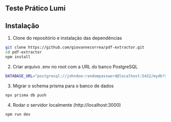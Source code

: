## Teste Prático Lumi

## Instalação

1. Clone do repositório e instalação das dependências
```bash
git clone https://github.com/giovannecorrea/pdf-extractor.git
cd pdf-extractor
npm install
```

2. Criar arquivo .env no root com a URL do banco PostgreSQL
```bash
DATABASE_URL="postgresql://johndoe:randompassword@localhost:5432/mydb?schema=public"
```

3. Migrar o schema prisma para o banco de dados
```bash
npx prisma db push
```

4. Rodar o servidor localmente (http://localhost:3000)
```bash
npm run dev
```